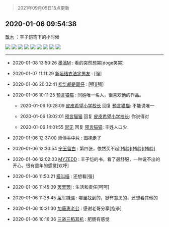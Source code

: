 > 2021年09月05日15点更新
<link rel="stylesheet" href="https://cdn.jsdelivr.net/gh/taotie6/sampleJSON@main/css/photo_show.css">


 ## 2020-01-06 09:54:38 

 [㪚木](https://www.coolapk.com/feed/15758912?shareKey=YzhkZmNhMGZiZDk3NjEzMTc1MTA~) ：丰子恺笔下的小时候 

<div class="album">
<img class="img-item" src="https://image.coolapk.com/feed/2020/0106/09/1081091_454661bf_5674_8252@690x1452.jpeg" />
<img class="img-item" src="https://image.coolapk.com/feed/2020/0106/09/1081091_2d047e02_5674_8254@690x1188.jpeg" />
<img class="img-item" src="https://image.coolapk.com/feed/2020/0106/09/1081091_b0cc48ba_5674_8256@690x1472.jpeg" />
<img class="img-item" src="https://image.coolapk.com/feed/2020/0106/09/1081091_1e9b7d22_5674_8257@690x1028.jpeg" />
<img class="img-item" src="https://image.coolapk.com/feed/2020/0106/09/1081091_75a6f6c0_5674_8259@690x1480.jpeg" />
<img class="img-item" src="https://image.coolapk.com/feed/2020/0106/09/1081091_cf314212_5674_8261@690x1399.jpeg" />
<img class="img-item" src="https://image.coolapk.com/feed/2020/0106/09/1081091_707b96a8_5674_8263@690x1595.jpeg" />
<img class="img-item" src="https://image.coolapk.com/feed/2020/0106/09/1081091_4de8ecf7_5674_8264@690x1413.jpeg" />
<img class="img-item" src="https://image.coolapk.com/feed/2020/0106/09/1081091_3dbc2a13_5674_8266@690x1617.jpeg" />
</div>

 ------- 

- 2020-01-08 13:50:26 [墨漓M](uid=809622) : 看的突然想哭[doge笑哭] 

- 2020-01-07 11:11:29 [新垣结衣法定男友](uid=1178500) : [强] 

- 2020-01-06 20:32:41 [松华胡是靓仔](uid=692318) : [强][强] 

- 2020-01-06 10:11:25 [预言猫猫](uid=1352348) : 同姓唯一名人，很喜欢他的作品。 

    - 2020-01-06 10:28:09 [皮皮希望小学校长](uid=928459) 回复 [预言猫猫](uid=1352348): 不能说唯一 

    - 2020-01-06 13:02:01 [预言猫猫](uid=1352348) 回复 [皮皮希望小学校长](uid=928459): 你说得对 

    - 2020-01-06 14:01:55 [崇无](uid=1210616) 回复 [预言猫猫](uid=1352348): 丰姓人口少 

- 2020-01-06 12:37:00 [师傅手中片](uid=1467971) : 图抱走了 

- 2020-01-06 12:30:54 [宁王留白](uid=1128987) : 第四张，依然买不起[捂脸][捂脸][捂脸] 

- 2020-01-06 12:02:03 [MYZEDD](uid=725734) : 丰子恺的书，看了最舒服，一种说不出的开心，很有童年的感觉[欢呼] 

- 2020-01-06 11:50:21 [猫叫喵](uid=1064249) : 还想看[强] 

- 2020-01-06 11:45:39 [罢罢罢l](uid=1444802) : 生活和责任[呵呵] 

- 2020-01-06 11:28:45 [莱军特瑞](uid=1109544) : 哪里找到的，挺有意思的，还想看其他的 

- 2020-01-06 10:21:30 [加藤惠老公](uid=1266680) : 感谢老哥分享[抱拳] 

- 2020-01-06 10:16:36 [三盗三稻耳机](uid=2047194) : 肥肠有感觉 


